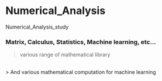 # Numerical_Analysis
Numerical_Analysis_study

### Matrix, Calculus, Statistics, Machine learning, etc... 

> various range of  mathematical library 
<br>
> And various mathematical computation for machine learning
